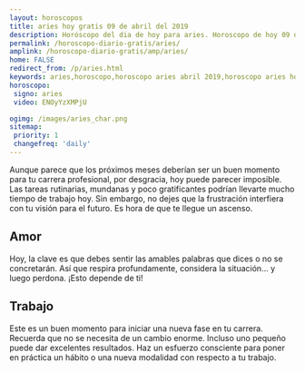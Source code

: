 ```yaml
---
layout: horoscopos
title: aries hoy gratis 09 de abril del 2019 
description: Horóscopo del dia de hoy para aries. Horoscopo de hoy 09 de abril del 2019. Las predicciones de amor, trabajo, vida personal gratis.
permalink: /horoscopo-diario-gratis/aries/
amplink: /horoscopo-diario-gratis/amp/aries/
home: FALSE
redirect_from: /p/aries.html
keywords: aries,horoscopo,horoscopo aries abril 2019,horoscopo aries hoy,tarot aries abril 2019,horoscopo aries,tarot aries hoy,horoscopo de hoy,horoscopo diario,tarot del amor,horoscopo de hoy aries,horoscopo diario del tarot, Horoscopo de hoy aries 09 de abril del 2019,horóscopo del día,signos zodiacales 2019, el horoscopo de hoy
horoscopo:
 signo: aries
 video: ENOyYzXMPjU

ogimg: /images/aries_char.png
sitemap:
 priority: 1
 changefreq: 'daily'
---
```



Aunque parece que los próximos meses deberían ser un buen momento para tu carrera profesional, por desgracia, hoy puede parecer imposible. Las tareas rutinarias, mundanas y poco gratificantes podrían llevarte mucho tiempo de trabajo hoy. Sin embargo, no dejes que la frustración interfiera con tu visión para el futuro. Es hora de que te llegue un ascenso.

## Amor

Hoy, la clave es que debes sentir las amables palabras que dices o no se concretarán. Así que respira profundamente, considera la situación... y luego perdona. ¡Esto depende de ti!

## Trabajo

Este es un buen momento para iniciar una nueva fase en tu carrera. Recuerda que no se necesita de un cambio enorme. Incluso uno pequeño puede dar excelentes resultados. Haz un esfuerzo consciente para poner en práctica un hábito o una nueva modalidad con respecto a tu trabajo.